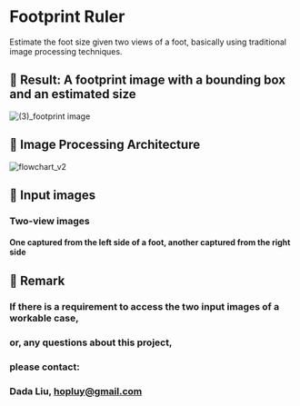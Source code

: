 # Footprint Ruler
Estimate the foot size given two views of a foot,
basically using traditional image processing techniques.

## 📌 Result: A footprint image with a bounding box and an estimated size
![(3)_footprint image](https://user-images.githubusercontent.com/40861818/236153429-605fcb65-a3ae-485e-a584-802c05aa1ac5.jpg)

## 📌 Image Processing Architecture
![flowchart_v2](https://user-images.githubusercontent.com/40861818/236159280-612b059d-4fac-4ae0-ba05-8fadede6d7db.png)

## 📌 Input images
### Two-view images
#### One captured from the left side of a foot, another captured from the right side

## 📌 Remark
### If there is a requirement to access the two input images of a workable case, 
### or, any questions about this project,
### please contact:
### Dada Liu, hopluy@gmail.com

